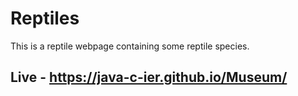 # Reptiles
This is a reptile webpage containing some reptile species.

## Live - https://java-c-ier.github.io/Museum/

